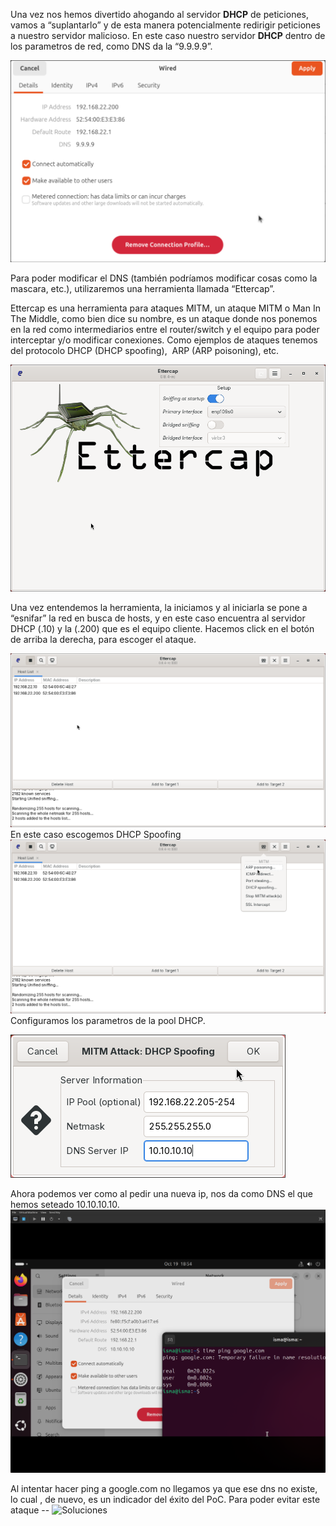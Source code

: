 Una vez nos hemos divertido ahogando al servidor **DHCP** de peticiones, vamos a “suplantarlo” y de esta manera potencialmente redirigir peticiones a nuestro servidor malicioso. En este caso nuestro servidor **DHCP** dentro de los parametros de red, como DNS da la “9.9.9.9”.

![img1](../images/imageSpoofing1.png)

Para poder modificar el DNS (también podríamos modificar cosas como la mascara, etc.), utilizaremos una herramienta llamada “Ettercap”. 

Ettercap es una herramienta para ataques MITM, un ataque MITM o Man In The Middle, como bien dice su nombre, es un ataque donde nos ponemos en la red como intermediarios entre el router/switch y el equipo para poder interceptar y/o modificar conexiones. Como ejemplos de ataques tenemos del protocolo DHCP (DHCP spoofing),  ARP (ARP poisoning), etc. 

![img1](../images/imageSpoofing2.png)

Una vez entendemos la herramienta, la iniciamos y al iniciarla se pone a “esnifar” la red en busca de hosts, y en este caso encuentra al servidor DHCP (.10) y la (.200) que es el equipo cliente. Hacemos click en el botón de arriba la derecha, para escoger el ataque.

![img1](../images/imageSpoofing3.png)
En este caso escogemos DHCP Spoofing
![img1](../images/imageSpoofing4.png)
Configuramos los parametros de la pool DHCP.

![img1](../images/imageSpoofing5.png)

Ahora podemos ver como al pedir una nueva ip, nos da como DNS el que hemos seteado 10.10.10.10.
![img1](../images/imageSpoofing6.png)

Al intentar hacer ping a google.com no llegamos ya que ese dns no existe, lo cual , de nuevo, es un indicador del éxito del PoC. Para poder evitar este ataque -- ![Soluciones](../DHCP#Soluciones)
